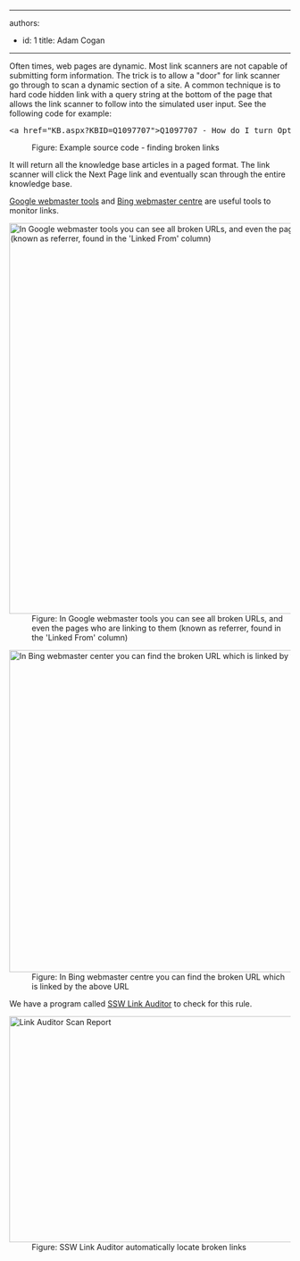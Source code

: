 

---
authors:
  - id: 1
    title: Adam Cogan
---




<span class='intro'> Often times, web pages are dynamic. Most link scanners are not capable of submitting form information. The trick is to allow a &quot;door&quot; for link scanner go through to scan a dynamic section of a site. A common technique is to hard code&#160;hidden link with a query string at the bottom of the page that allows the link scanner to follow into the simulated user input. See the following code for example&#58; <br> </span>

<dl class="goodCode"><dt><pre>&lt;a href=&quot;KB.aspx?KBID=Q1097707&quot;&gt;Q1097707 - How do I turn Option Strict on by default in VB.NET?&lt;/a&gt;<br></pre></dt><dd>Figure&#58; Example source code - finding broken links<br></dd></dl><p>It will return all the knowledge base articles in a paged format. The link scanner will click the Next Page link and eventually scan through the entire knowledge base.<br></p><p>
   <a href="https&#58;//www.google.com/webmasters" target="_blank">Google webmaster tools</a>&#160;and <a href="http&#58;//www.bing.com/toolbox/webmaster/" target="_blank">Bing webmaster centre</a>&#160;are useful tools to monitor links.​<br></p><dl class="image"><dt> <img src="/PublishingImages/GoogleWebMaster.jpg" alt="In Google webmaster tools you can see all broken URLs, and even the pages who are linking to them (known as referrer, found in the 'Linked From' column)" data-pin-nopin="true" style="width&#58;700px;" /> <br> 
   </dt><dd>Figure&#58; In Google webmaster tools you can see all broken URLs, and even the pages who are linking to them (known as referrer, found in the 'Linked From' column)</dd></dl><dl class="image"><dt> <img src="/PublishingImages/BingWebMaster.jpg" alt="In Bing webmaster center you can find the broken URL which is linked by the above URL" data-pin-nopin="true" style="width&#58;700px;height&#58;577px;" /> </dt><dd>Figure&#58; In Bing webmaster centre you can find the broken URL which is linked by the above URL<br></dd></dl><p class="ssw15-rteElement-YellowBorderBox">We have a program called <a href="https&#58;//sswlinkauditor.com/" target="_blank">SSW Link Auditor</a> to check for this rule.</p><dl class="image"><dt> <img src="/PublishingImages/link-auditor-scan.jpg" alt="Link Auditor Scan Report" style="width&#58;700px;height&#58;405px;" /> </dt><dd>Figure&#58; SSW Link Auditor automatically locate broken links</dd></dl> <br>


